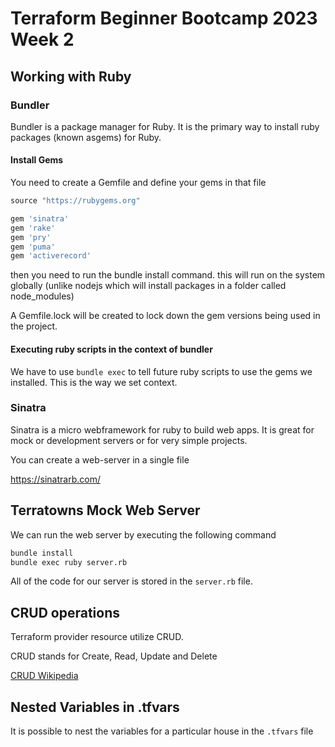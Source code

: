 # Terraform Beginner Bootcamp 2023 Week 2

## Working with Ruby

### Bundler

Bundler is a package manager for Ruby. It is the primary way to install ruby packages (known asgems) for Ruby.

#### Install Gems

You need to create a Gemfile and define your gems in that file

```r
source "https://rubygems.org"

gem 'sinatra'
gem 'rake'
gem 'pry'
gem 'puma'
gem 'activerecord'
```

then you need to run the bundle install command. this will run on the system globally (unlike nodejs which will install packages in a folder called node_modules)

A Gemfile.lock will be created to lock down the gem versions being used in the project.

#### Executing ruby scripts in the context of bundler

We have to use `bundle exec` to tell future ruby scripts to use the gems we installed. This is the way we set context.

### Sinatra

Sinatra is a micro webframework for ruby to build web apps. It is great for mock or development servers or for very simple projects.

You can create a web-server in a single file

https://sinatrarb.com/

## Terratowns Mock Web Server

We can run the web server by executing the following command

```r
bundle install
bundle exec ruby server.rb
```

All of the code for our server is stored in the `server.rb` file.

## CRUD operations

Terraform provider resource utilize CRUD. 

CRUD stands for Create, Read, Update and Delete

[CRUD Wikipedia](https://en.wikipedia.org/wiki/Create,_read,_update_and_delete#:~:text=In%20computer%20programming%2C%20create%2C%20read,computer%2Dbased%20forms%20and%20reports.)

## Nested Variables in .tfvars

It is possible to nest the variables for a particular house in the `.tfvars` file 
```

```